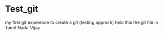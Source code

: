 # Test_git
my first git experence to create a git (testing approch)
helo this the git file in Tamil-Nadu-Vijay
